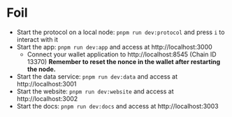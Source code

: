 # Foil

* Start the protocol on a local node: `pnpm run dev:protocol` and press `i` to interact with it
* Start the app: `pnpm run dev:app` and access at http://localhost:3000
  *  Connect your wallet application to http://localhost:8545 (Chain ID 13370) **Remember to reset the nonce in the wallet after restarting the node.**
* Start the data service: `pnpm run dev:data` and access at http://localhost:3001
* Start the website: `pnpm run dev:website` and access at http://localhost:3002
* Start the docs: `pnpm run dev:docs` and access at http://localhost:3003
